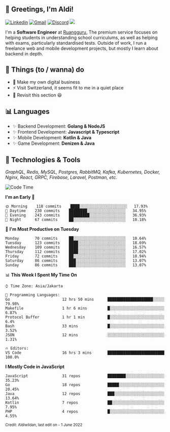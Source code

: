 <!-- Greetings -->
## 👋 Greetings, I'm Aldi!

<!-- Social Media -->
[![Linkedin](https://img.shields.io/badge/-aldiwildan-blue?style=flat&logo=Linkedin&logoColor=white)](https://www.linkedin.com/in/aldiwildan/)
[![Gmail](https://img.shields.io/badge/-aldiwild77@gmail.com-c14438?style=flat&logo=Gmail&logoColor=white)](mailto:aldiwild77@gmail.com)
[![Discord](https://img.shields.io/badge/-Chroma-5663F7?style=flat&logo=Discord&logoColor=white)](https://discord.gg/BUxraQ8)
![](https://komarev.com/ghpvc/?username=aldiwildan77&label=Visitor&color=2bbc8a)

<!-- Introduction -->
I'm a **Software Engineer** at [Ruangguru](https://ruangguru.com), The premium service focuses on helping students in understanding school curriculums, as well as helping with exams, particularly standardised tests. Outside of work, I run a freelance web and mobile development projects, but mostly I learn about backend in depth.

## 📃 Things (to / wanna) do
- 🐝 Make my own digital business
- ⚡ Visit Switzerland, it seems fit to me in a quiet place
- 🌱 Revisit this section 😆

## 📊 Languages
- ✨ Backend Development: **Golang & NodeJS**
- ✨ Frontend Development: **Javascript & Typescript**
- ✨ Mobile Development: **Kotlin & Java**
- ✨ Game Development: **Denizen & Java**

## 🔧 Technologies & Tools
*GraphQL, Redis, MySQL, Postgres, RabbitMQ, Kafka, Kubernetes, Docker, Nginx, React, GRPC, Firebase, Laravel, Postman, etc.*

<!--START_SECTION:waka-->
![Code Time](http://img.shields.io/badge/Code%20Time-843%20hrs%2050%20mins-blue)

**I'm an Early 🐤** 

```text
🌞 Morning    118 commits    ████░░░░░░░░░░░░░░░░░░░░░   17.93% 
🌆 Daytime    230 commits    ████████░░░░░░░░░░░░░░░░░   34.95% 
🌃 Evening    243 commits    █████████░░░░░░░░░░░░░░░░   36.93% 
🌙 Night      67 commits     ██░░░░░░░░░░░░░░░░░░░░░░░   10.18%

```
📅 **I'm Most Productive on Tuesday** 

```text
Monday       70 commits     ██░░░░░░░░░░░░░░░░░░░░░░░   10.64% 
Tuesday      123 commits    ████░░░░░░░░░░░░░░░░░░░░░   18.69% 
Wednesday    109 commits    ████░░░░░░░░░░░░░░░░░░░░░   16.57% 
Thursday     112 commits    ████░░░░░░░░░░░░░░░░░░░░░   17.02% 
Friday       72 commits     ██░░░░░░░░░░░░░░░░░░░░░░░   10.94% 
Saturday     86 commits     ███░░░░░░░░░░░░░░░░░░░░░░   13.07% 
Sunday       86 commits     ███░░░░░░░░░░░░░░░░░░░░░░   13.07%

```


📊 **This Week I Spent My Time On** 

```text
⌚︎ Time Zone: Asia/Jakarta

💬 Programming Languages: 
Go                       12 hrs 50 mins      ████████████████████░░░░░   79.98% 
Makefile                 1 hr 6 mins         █░░░░░░░░░░░░░░░░░░░░░░░░   6.87% 
Protocol Buffer          1 hr 1 min          █░░░░░░░░░░░░░░░░░░░░░░░░   6.4% 
Bash                     33 mins             █░░░░░░░░░░░░░░░░░░░░░░░░   3.52% 
JSON                     12 mins             ░░░░░░░░░░░░░░░░░░░░░░░░░   1.31%

🔥 Editors: 
VS Code                  16 hrs 3 mins       █████████████████████████   100.0%

```

**I Mostly Code in JavaScript** 

```text
JavaScript               31 repos            ████████░░░░░░░░░░░░░░░░░   35.23% 
Go                       18 repos            █████░░░░░░░░░░░░░░░░░░░░   20.45% 
Java                     12 repos            ███░░░░░░░░░░░░░░░░░░░░░░   13.64% 
Kotlin                   7 repos             ██░░░░░░░░░░░░░░░░░░░░░░░   7.95% 
PHP                      4 repos             █░░░░░░░░░░░░░░░░░░░░░░░░   4.55%

```



<!--END_SECTION:waka-->

<sub>Credit: Aldiwildan, last edit on - 1 June 2022</sub>
